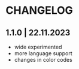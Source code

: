 # CHANGELOG

## 1.1.0 | 22.11.2023

- wide experimented
- more language support
- changes in color codes
